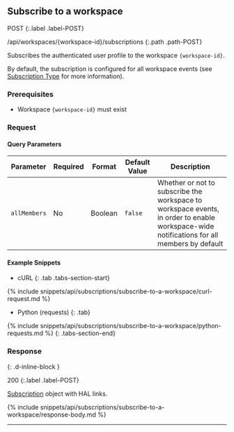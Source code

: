 ## Subscribe to a workspace

POST
{:.label .label-POST}

/api/workspaces/{workspace-id}/subscriptions
{:.path .path-POST}

Subscribes the authenticated user profile to the workspace `{workspace-id}`.

By default, the subscription is configured for all workspace events (see [Subscription Type](#subscription-type) for more information).

### Prerequisites
- Workspace `{workspace-id}` must exist

### Request
#### Query Parameters

Parameter | Required | Format | Default Value | Description
--------- | -------- | ------ | ------------- | -----------
`allMembers` | No | Boolean | `false` | Whether or not to subscribe the workspace to workspace events, in order to enable workspace-wide notifications for all members by default

#### Example Snippets
- cURL
{: .tab .tabs-section-start}

{% include snippets/api/subscriptions/subscribe-to-a-workspace/curl-request.md %}

- Python (requests)
{: .tab}

{% include snippets/api/subscriptions/subscribe-to-a-workspace/python-requests.md %}
{: .tabs-section-end}

### Response
{: .d-inline-block }

200
{:.label .label-POST}

[Subscription](#subscription) object with HAL links.

{% include snippets/api/subscriptions/subscribe-to-a-workspace/response-body.md %}

---

